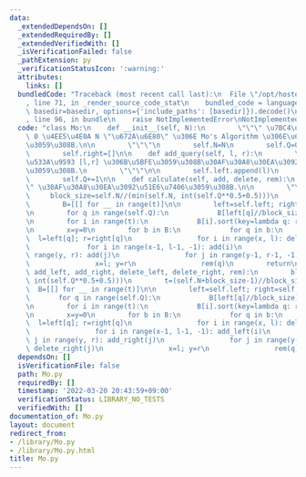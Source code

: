 ```yaml
---
data:
  _extendedDependsOn: []
  _extendedRequiredBy: []
  _extendedVerifiedWith: []
  _isVerificationFailed: false
  _pathExtension: py
  _verificationStatusIcon: ':warning:'
  attributes:
    links: []
  bundledCode: "Traceback (most recent call last):\n  File \"/opt/hostedtoolcache/Python/3.10.7/x64/lib/python3.10/site-packages/onlinejudge_verify/documentation/build.py\"\
    , line 71, in _render_source_code_stat\n    bundled_code = language.bundle(stat.path,\
    \ basedir=basedir, options={'include_paths': [basedir]}).decode()\n  File \"/opt/hostedtoolcache/Python/3.10.7/x64/lib/python3.10/site-packages/onlinejudge_verify/languages/python.py\"\
    , line 96, in bundle\n    raise NotImplementedError\nNotImplementedError\n"
  code: "class Mo:\n    def __init__(self, N):\n        \"\"\" \u7BC4\u56F2\u304C\
    \ 0 \u4EE5\u4E0A N \"\u672A\u6E80\" \u306E Mo's Algorithm \u306E\u6E96\u5099\u3092\
    \u3059\u308B.\n\n        \"\"\"\n        self.N=N\n        self.Q=0\n        self.left=[]\n\
    \        self.right=[]\n\n    def add_query(self, l, r):\n        \"\"\" \u9589\
    \u533A\u9593 [l,r] \u306B\u5BFE\u3059\u308B\u30AF\u30A8\u30EA\u3092\u8FFD\u52A0\
    \u3059\u308B.\n        \"\"\"\n\n        self.left.append(l)\n        self.right.append(r+1)\n\
    \        self.Q+=1\n\n    def calculate(self, add, delete, rem):\n        \"\"\
    \" \u30AF\u30A8\u30EA\u3092\u51E6\u7406\u3059\u308B.\n\n        \"\"\"\n\n   \
    \     block_size=self.N//(min(self.N, int(self.Q**0.5+0.5)))\n        t=(self.N+block_size-1)//block_size\n\
    \        B=[[] for __ in range(t)]\n\n        left=self.left; right=self.right\n\
    \n        for q in range(self.Q):\n            B[left[q]//block_size].append(q)\n\
    \n        for i in range(t):\n            B[i].sort(key=lambda q: right[q], reverse=i%2)\n\
    \n        x=y=0\n        for b in B:\n            for q in b:\n              \
    \  l=left[q]; r=right[q]\n                for i in range(x, l): delete(i)\n  \
    \              for i in range(x-1, l-1, -1): add(i)\n                for j in\
    \ range(y, r): add(j)\n                for j in range(y-1, r-1, -1): delete(j)\n\
    \                x=l; y=r\n                rem(q)\n        return\n\n    def calculate_noncommutative(self,\
    \ add_left, add_right, delete_left, delete_right, rem):\n        block_size=self.N//(min(self.N,\
    \ int(self.Q**0.5+0.5)))\n        t=(self.N+block_size-1)//block_size\n      \
    \  B=[[] for __ in range(t)]\n\n        left=self.left; right=self.right\n\n \
    \       for q in range(self.Q):\n            B[left[q]//block_size].append(q)\n\
    \n        for i in range(t):\n            B[i].sort(key=lambda q: right[q], reverse=i%2)\n\
    \n        x=y=0\n        for b in B:\n            for q in b:\n              \
    \  l=left[q]; r=right[q]\n                for i in range(x, l): delete_left(i)\n\
    \                for i in range(x-1, l-1, -1): add_left(i)\n                for\
    \ j in range(y, r): add_right(j)\n                for j in range(y-1, r-1, -1):\
    \ delete_right(j)\n                x=l; y=r\n                rem(q)\n        return\n"
  dependsOn: []
  isVerificationFile: false
  path: Mo.py
  requiredBy: []
  timestamp: '2022-03-20 20:43:59+09:00'
  verificationStatus: LIBRARY_NO_TESTS
  verifiedWith: []
documentation_of: Mo.py
layout: document
redirect_from:
- /library/Mo.py
- /library/Mo.py.html
title: Mo.py
---
```

